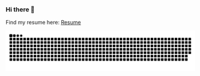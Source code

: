 ### Hi there 👋

Find my resume here: [Resume](https://github.com/JialongHe/resume/blob/master/Resume-Jialong%20He.pdf)

<picture>
  <source media="(prefers-color-scheme: dark)" srcset="https://raw.githubusercontent.com/JialongHe/JialongHe/output/github-contribution-grid-snake-dark.svg">
  <source media="(prefers-color-scheme: light)" srcset="https://raw.githubusercontent.com/JialongHe/JialongHe/output/github-contribution-grid-snake.svg">
  <img alt="github contribution grid snake animation" src="https://raw.githubusercontent.com/JialongHe/JialongHe/output/github-contribution-grid-snake.svg">
</picture>

<!--
**JialongHe/JialongHe** is a ✨ _special_ ✨ repository because its `README.md` (this file) appears on your GitHub profile.

Here are some ideas to get you started:

- 🔭 I’m currently working on ...
- 🌱 I’m currently learning ...
- 👯 I’m looking to collaborate on ...
- 🤔 I’m looking for help with ...
- 💬 Ask me about ...
- 📫 How to reach me: ...
- 😄 Pronouns: ...
- ⚡ Fun fact: ...
-->
